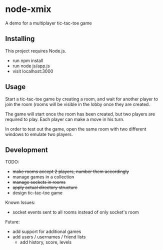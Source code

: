 node-xmix
=========

A demo for a multiplayer tic-tac-toe game

Installing
----------
This project requires Node.js.
* run npm install
* run node js/app.js
* visit localhost:3000

Usage
-----
Start a tic-tac-toe game by creating a room, and wait for another player to join the room (rooms will be visible in the lobby once they are created.

The game will start once the room has been created, but two players are required to play.
Each player can make a move in his turn.

In order to test out the game, open the same room with two different windows to emulate two players.

Development
-----------
TODO:

* ~~make rooms accept 2 players, number them accordingly~~
* manage games in a collection
* ~~manage sockets in rooms~~
* ~~apply actual directory structure~~
* design tic-tac-toe game

Known Issues:

* socket events sent to all rooms instead of only socket's room

Future:

* add support for additional games
* add users / usernames / friend lists
  * add history, score, levels
